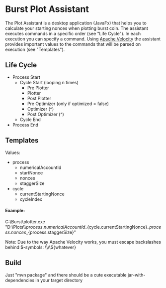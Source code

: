 # Burst Plot Assistant

The Plot Assistant is a desktop application (JavaFx) that helps you to calculate 
your starting nonces when plotting burst coin. The assistant executes commands
in a specific order (see "Life Cycle"). In each execution you can specify a command.
Using [Apache Velocity](https://github.com/apache/velocity-engine) the assistant provides
important values to the commands that will be parsed on execution (see "Templates").

## Life Cycle
* Process Start
  * Cycle Start (looping n times)
    * Pre Plotter
    * Plotter
    * Post Plotter
    * Pre Optimizer (only if optimized = false)
    * Optimizer (^)
    * Post Optimizer (^)
  * Cycle End
* Process End

## Templates
Values:
* process
  * numericalAccountId
  * startNonce
  * nonces
  * staggerSize
* cycle
  * currentStartingNonce
  * cycleIndex
  
#### Example: 
C:\Burst\plotter.exe "D:\Plots\\\\${process.numericalAccountId}\_${cycle.currentStartingNonce}\_${process.nonces}\_${process.staggerSize}"

Note: Due to the way Apache Velocity works, you must escape backslashes behind $-symbols: \\\\${whatever}

## Build
Just "mvn package" and there should be a cute executable jar-with-dependencies in your target directory
